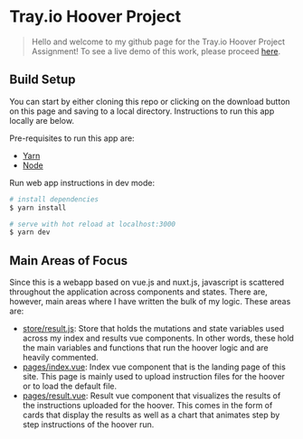 # Tray.io Hoover Project

> Hello and welcome to my github page for the Tray.io Hoover Project Assignment!
> To see a live demo of this work, please proceed [here](http://trayhooverproject.s3-website-us-west-1.amazonaws.com/).

## Build Setup

You can start by either cloning this repo or clicking on the download button on this page and saving to a local directory. Instructions to run this app locally are below. 

Pre-requisites to run this app are:
* [Yarn](https://classic.yarnpkg.com/en/)
* [Node](https://nodejs.org/en/)

Run web app instructions in dev mode:

```bash
# install dependencies
$ yarn install

# serve with hot reload at localhost:3000
$ yarn dev
```

## Main Areas of Focus

Since this is a webapp based on vue.js and nuxt.js, javascript is scattered throughout the application across components and states. There are, however, main areas where I have written the bulk of my logic. These areas are:

* [store/result.js](https://github.com/Yoprado/TrayioHooverProject/blob/master/store/result.js): Store that holds the mutations and state variables used across my index and results vue components. In other words, these hold the main variables and functions that run the hoover logic and are heavily commented.
* [pages/index.vue](https://github.com/Yoprado/TrayioHooverProject/blob/master/pages/index.vue): Index vue component that is the landing page of this site. This page is mainly used to upload instruction files for the hoover or to load the default file. 
* [pages/result.vue](https://github.com/Yoprado/TrayioHooverProject/blob/master/pages/result.vue): Result vue component that visualizes the results of the instructions uploaded for the hoover. This comes in the form of cards that display the results as well as a chart that animates step by step instructions of the hoover run. 